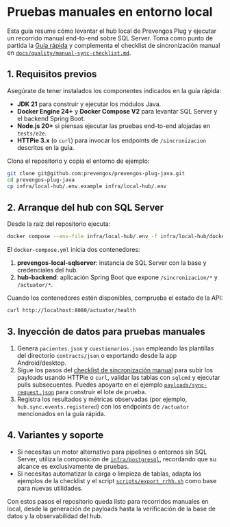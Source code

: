 # Pruebas manuales en entorno local

Esta guía resume cómo levantar el hub local de Prevengos Plug y ejecutar un recorrido
manual end-to-end sobre SQL Server. Toma como punto de partida la [Guía rápida](../quickstart.md)
y complementa el checklist de sincronización manual en [`docs/quality/manual-sync-checklist.md`](../quality/manual-sync-checklist.md).

## 1. Requisitos previos

Asegúrate de tener instalados los componentes indicados en la guía rápida:

- **JDK 21** para construir y ejecutar los módulos Java.
- **Docker Engine 24+** y **Docker Compose V2** para levantar SQL Server y el backend Spring Boot.
- **Node.js 20+** si piensas ejecutar las pruebas end-to-end alojadas en `tests/e2e`.
- **HTTPie 3.x** (o `curl`) para invocar los endpoints de `/sincronizacion` descritos en la guía.

Clona el repositorio y copia el entorno de ejemplo:

```bash
git clone git@github.com:prevengos/prevengos-plug-java.git
cd prevengos-plug-java
cp infra/local-hub/.env.example infra/local-hub/.env
```

## 2. Arranque del hub con SQL Server

Desde la raíz del repositorio ejecuta:

```bash
docker compose --env-file infra/local-hub/.env -f infra/local-hub/docker-compose.yml up --build
```

El `docker-compose.yml` inicia dos contenedores:

1. **prevengos-local-sqlserver**: instancia de SQL Server con la base y credenciales del hub.
2. **hub-backend**: aplicación Spring Boot que expone `/sincronizacion/*` y `/actuator/*`.

Cuando los contenedores estén disponibles, comprueba el estado de la API:

```bash
curl http://localhost:8080/actuator/health
```

## 3. Inyección de datos para pruebas manuales

1. Genera `pacientes.json` y `cuestionarios.json` empleando las plantillas del directorio `contracts/json`
   o exportando desde la app Android/desktop.
2. Sigue los pasos del [checklist de sincronización manual](../quality/manual-sync-checklist.md)
   para subir los payloads usando HTTPie o `curl`, validar las tablas con `sqlcmd`
   y ejecutar pulls subsecuentes. Puedes apoyarte en el ejemplo [`payloads/sync-request.json`](../../payloads/sync-request.json)
   para construir el lote de prueba.
3. Registra los resultados y métricas observadas (por ejemplo, `hub.sync.events.registered`) con los
   endpoints de `/actuator` mencionados en la guía rápida.

## 4. Variantes y soporte

- Si necesitas un motor alternativo para pipelines o entornos sin SQL Server, utiliza la composición
  de [`infra/postgresql`](../../infra/postgresql/README.md), recordando que su alcance es exclusivamente
  de pruebas.
- Si necesitas automatizar la carga o limpieza de tablas, adapta los ejemplos de la checklist y el
  script [`scripts/export_rrhh.sh`](../../scripts/export_rrhh.sh) como base para nuevas utilidades.

Con estos pasos el repositorio queda listo para recorridos manuales en local, desde la generación de
payloads hasta la verificación de la base de datos y la observabilidad del hub.
